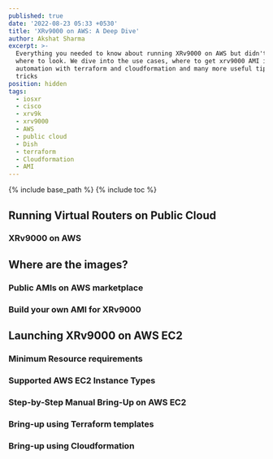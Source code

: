 ```yaml
---
published: true
date: '2022-08-23 05:33 +0530'
title: 'XRv9000 on AWS: A Deep Dive'
author: Akshat Sharma
excerpt: >-
  Everything you needed to know about running XRv9000 on AWS but didn't know
  where to look. We dive into the use cases, where to get xrv9000 AMI images,
  automation with terraform and cloudformation and many more useful tips and
  tricks
position: hidden
tags:
  - iosxr
  - cisco
  - xrv9k
  - xrv9000
  - AWS
  - public cloud
  - Dish
  - terraform
  - Cloudformation
  - AMI
---
```



{% include base_path %}
{% include toc %}


## Running Virtual Routers on Public Cloud

### XRv9000 on AWS

## Where are the images?

### Public AMIs on AWS marketplace

### Build your own AMI for XRv9000


## Launching XRv9000 on AWS EC2

### Minimum Resource requirements

### Supported AWS EC2 Instance Types

### Step-by-Step Manual Bring-Up on AWS EC2


### Bring-up using Terraform templates


### Bring-up using Cloudformation


